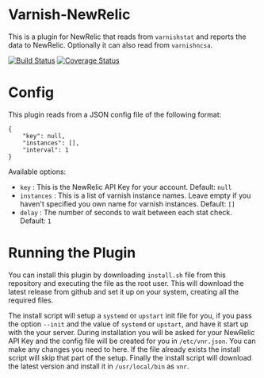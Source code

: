 # Varnish-NewRelic

This is a plugin for NewRelic that reads from `varnishstat` and reports the data to NewRelic. Optionally it can also read from `varnishncsa`.

[![Build Status](https://travis-ci.org/Nalum/vnr.svg?branch=master)](https://travis-ci.org/Nalum/vnr) [![Coverage Status](https://coveralls.io/repos/Nalum/vnr/badge.svg)](https://coveralls.io/r/Nalum/vnr)

# Config

This plugin reads from a JSON config file of the following format:

```
{
    "key": null,
    "instances": [],
    "interval": 1
}
```

Available options:

* `key` : This is the NewRelic API Key for your account. Default: `null`
* `instances` : This is a list of varnish instance names. Leave empty if you haven't specified you own name for varnish instances. Default: `[]`
* `delay` : The number of seconds to wait between each stat check. Default: `1`

# Running the Plugin

You can install this plugin by downloading `install.sh` file from this repository and executing the file as the root user. This will download the latest release from github and set it up on your system, creating all the required files.

The install script will setup a `systemd` or `upstart` init file for you, if you pass the option `--init` and the value of `systemd` or `upstart`, and have it start up with the your server. During installation you will be asked for your NewRelic API Key and the config file will be created for you in `/etc/vnr.json`. You can make any changes you need to here. If the file already exists the install script will skip that part of the setup. Finally the install script will download the latest version and install it in `/usr/local/bin` as `vnr`.
